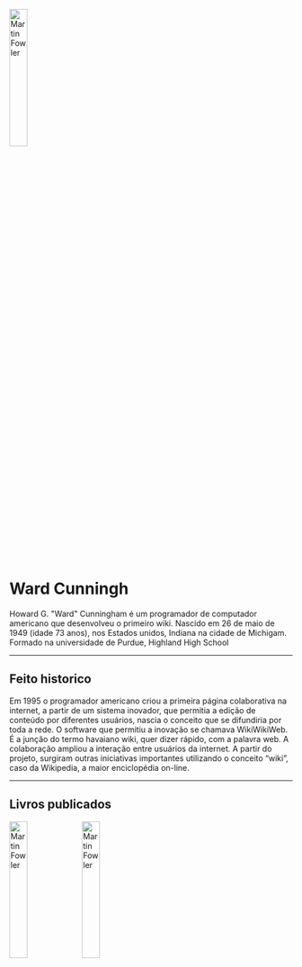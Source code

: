 <a href="https://martinfowler.com"><img alt="Martin Fowler" src="https://veja.abril.com.br/wp-content/uploads/2016/05/ward-cunningham-original.jpeg?quality=70&strip=info&resize=850,567" align="" width="25%"></a>


# Ward Cunningh

Howard G. "Ward" Cunningham é um programador de computador americano que desenvolveu o primeiro wiki.
Nascido em 26 de maio de 1949 (idade 73 anos), nos Estados unidos, Indiana na cidade de Michigam.
Formado na universidade de Purdue, Highland High School

---


## Feito historico
Em 1995 o programador americano criou a primeira página colaborativa na internet, a partir de um sistema inovador, que permitia a edição de conteúdo por diferentes usuários, nascia o conceito que se difundiria por toda a rede. 
O software que permitiu a inovação se chamava WikiWikiWeb. É a junção do termo havaiano wiki, quer dizer rápido, com a palavra web. 
A colaboração ampliou a interação entre usuários da internet. A partir do projeto, surgiram outras iniciativas importantes utilizando o conceito “wiki”, caso da Wikipedia, a maior enciclopédia on-line.


---
## Livros publicados


<a href="https://martinfowler.com"><img alt="Martin Fowler" src="https://images-na.ssl-images-amazon.com/images/I/51xKwHfyiSL._SX258_BO1,204,203,200_QL70_ML2_.jpg" align="Left" width="25%"></a>


<a href="https://martinfowler.com"><img alt="Martin Fowler" src="https://images-na.ssl-images-amazon.com/images/I/61Dlvypu7OL._SX258_BO1,204,203,200_QL70_ML2_.jpg" align="Left" width="25%"></a>
